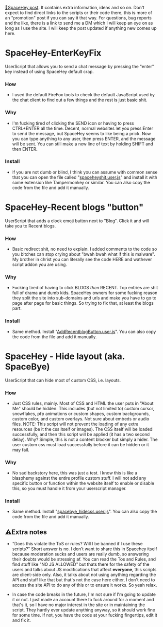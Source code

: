 [🔗SpaceHey post](https://blog.spacehey.com/entry?id=797632). It contains extra information, ideas and so on. Don't expect to find direct links to the scripts or their code there, this is more of an "promotion" post if you can say it that way. For questions, bug reports and the like, there is a link to send me a DM which I will keep an eye on as long as I use the site. I will keep the post updated if anything new comes up here.

# SpaceHey-EnterKeyFix
UserScript that allows you to send a chat message by pressing the "enter" key instead of using SpaceHey default crap.

### How
- I used the default FireFox tools to check the default JavaScript used by the chat client to find out a few things and the rest is just basic shit.

### Why
- I'm fucking tired of clicking the SEND icon or having to press CTRL+ENTER all the time. Decent, normal websites let you press Enter to send the message, but SpaceHey seems to like being a prick. Now you can type anything to any user, then press ENTER, and the message will be sent. You can still make a new line of text by holding SHIFT and then ENTER.

### Install

- If you are not dumb or blind, I think you can assume with common sense that you can open the file called "[spaceheyshit.user.js](https://github.com/CostaCiruela/SpaceHey-EnterKeyFix/raw/main/spaceheyshit.user.js)" and install it with some extension like Tampermonkey or similar. You can also copy the code from the file and add it manually.

# SpaceHey-Recent blogs "button"
UserScript that adds a clock emoji button next to "Blog". Click it and will take you to Recent blogs.

### How
- Basic redirect shit, no need to explain. I added comments to the code so you bitches can stop crying about "bwah bwah what if this is malware". My brother in christ you can literally see the code HERE and wathever script addon you are using.

### Why
- Fucking tired of having to click BLOGS *then* RECENT. Top entries are shit full of drama and dumb kids. SpaceHey owners for some fucking reason they split the site into sub-domains and urls and make you have to go to page after page for basic things. So trying to fix that, at least the blogs part.

### Install

- Same method. Install "[AddRecentblogButton.user.js](https://github.com/CostaCiruela/SpaceHey-CrapFix/raw/main/AddRecentblogButton.user.js)". You can also copy the code from the file and add it manually.

  
# SpaceHey - Hide layout (aka. SpaceBye)
UserScript that can hide most of custom CSS, i.e. layouts.

### How
- Just CSS rules, mainly. Most of CSS and HTML the user puts in "About Me" should be hidden. This includes (but not limited to) custom cursor, snowflakes, pfp animations or custom shapes, custom backgrounds, custom color, and custom overlays. Not sure about embeds or audio files. NOTE: This script will not prevent the loading of any extra resources (be it the css itself or images). The CSS itself will be loaded successfully, and then this script will be applied (it has a two second delay). Why? Simple, this is not a content blocker but simply a hider. The user custom css must load successfully before it can be hidden or it may fail.

### Why
- No sad backstory here, this was just a test. I know this is like a blasphemy against the entire profile custom stuff. I will not add any specific button or function within the website itself to enable or disable this, so you must handle it from your userscript manager.

### Install

- Same method. Install "[spacebye_hidecss.user.js](https://github.com/CostaCiruela/SpaceHey-CrapFix/raw/main/spacebye_hidecss.user.js)". You can also copy the code from the file and add it manually.


## ⚠Extra notes

- "Does this violate the ToS or rules? Will I be banned if I use these scripts?" Short answer is no. I don't want to share this in Spacehey itself because moderation sucks and users are really dumb, so answering their doubts would be stressing af. You can read the Tos and Rules, and find stuff like "NO JS ALLOWED" but thats there for the safety of the users and talks about JS modifications that affect **everyone**, this scripts are client-side only. Also, it talks about not using anything regarding the API and stuff like that but that's not the case here either, I don't need to access the site API to do any of this or to ensure it works. So yeah relax.

- In case the code breaks in the future, I'm not sure if I'm going to update it or not. I just made an account there to fuck around for a moment and that's it, so I have no major interest in the site or in maintaining the script. They hardly ever update anything anyway, so it should work fine for some time. If not, you have the code at your fucking fingertips, edit it and fix it.
